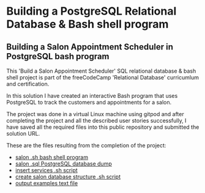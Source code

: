 # Building a PostgreSQL Relational Database & Bash shell program
## Building a Salon Appointment Scheduler in PostgreSQL bash program

This 'Build a Salon Appointment Scheduler' SQL relational database & bash shell project is part of the freeCodeCamp 'Relational Database' curricumlum and certification.

In this solution I have created an interactive Bash program that uses PostgreSQL to track the customers and appointments for a salon.

The project was done in a virtual Linux machine using gitpod and after completing the project and all the described user stories successfully,
I have saved all the required files into this public repository and submitted the solution URL.

These are the files resulting from the completion of the project:
- [salon .sh bash shell program](./salon.sh)
- [salon .sql PostgreSQL database dump](./salon.sql)
- [insert services .sh script](./insert_services.sh)
- [create salon database structure .sh script](./create_database_structure.sh)
- [output examples text file](./output_examples.txt)
